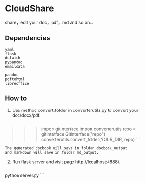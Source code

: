 # CloudShare
share，edit your doc，pdf，md and so on...

## Dependencies

    yaml
    flask
    dulwich
    pypandoc
    emaildata

    pandoc
    pdftohtml
    libreoffice

## How to

1) Use method convert_folder in converterutils.py to convert your doc/docx/pdf.

    ``` python
>>> import gitinterface
>>> import converterutils
>>> repo = gitinterface.GitInterface("repo")
>>> converterutils.convert_folder(YOUR_DIR, repo)
    ```

    The generated docbook will save in folder docbook_output
    and markdown will save in folder md_output.

2) Run flask server and visit page http://localhost:4888/.

    ```
python server.py
    ```

